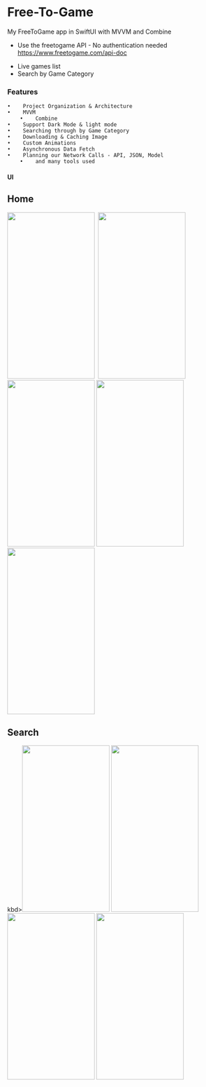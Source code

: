 # Free-To-Game
My FreeToGame app in SwiftUI with MVVM and Combine


* Use the freetogame API - No authentication needed  https://www.freetogame.com/api-doc
 -	 Live games list 
 - 	 Search by Game Category

### Features


 	•	 Project Organization & Architecture
	•	 MVVM 
        •	 Combine 
	•	 Support Dark Mode & light mode 
	•	 Searching through by Game Category
	•	 Downloading & Caching Image
	•	 Custom Animations
	•	 Asynchronous Data Fetch
	•	 Planning our Network Calls - API, JSON, Model
        •	 and many tools used

 
#### UI

## Home

<kbd><img src="https://user-images.githubusercontent.com/41602889/215758498-7ce345a1-1f67-4802-beba-00bf0d7734e0.png" width="200" height="380">  </kbd><kbd><img src="https://user-images.githubusercontent.com/41602889/215758514-8090931e-5477-4004-919b-9f9cc255ebdd.png" width="200" height="380"></kbd>
<kbd><img src="https://user-images.githubusercontent.com/41602889/215759661-1075099a-840c-4f10-8124-60312f7641a4.png" width="200" height="380"></kbd>
<kbd><img src="https://user-images.githubusercontent.com/41602889/215758533-70aa83f5-606f-4530-856c-3f40177d712f.png" width="200" height="380"></kbd>
<kbd><img src="https://user-images.githubusercontent.com/41602889/215759703-a1affac6-2017-40ad-8ee1-0eba143a5381.png" width="200" height="380"></kbd>

## Search

kbd><img src="https://user-images.githubusercontent.com/41602889/215758582-0fa8e295-78b3-4d9d-b22e-210ad518b6ba.png" width="200" height="380"></kbd>
<kbd><img src="https://user-images.githubusercontent.com/41602889/215759201-d5ba2495-1133-41f4-9a02-a4cddc37dde3.png" width="200" height="380"></kbd>
<kbd><img src="https://user-images.githubusercontent.com/41602889/215759214-01969e72-9a55-443c-84fa-fcac3e02007f.png" width="200" height="380"></kbd>
<kbd><img src="https://user-images.githubusercontent.com/41602889/215759241-8a76dab2-84c5-4819-a560-7a850ed56da3.png" width="200" height="380"></kbd>

